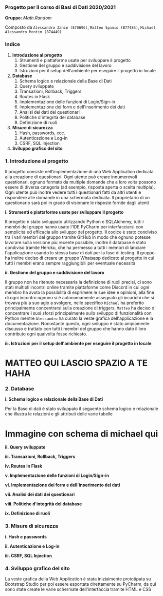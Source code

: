 ### Progetto per il corso di Basi di Dati 2020/2021

__Gruppo:__ _Math.Random_

Composto da
``Alessandro Zanin (870696)``, ``Matteo Spanio (877485)``, ``Michael Alessandro Montin (874449)``

### Indice

1. **Introduzione al progetto**
   1. Strumenti e piattaforme usate per sviluppare il progetto
   2. Gestione del gruppo e suddivisione del lavoro
   3. Istruzioni per il setup dell'ambiente per eseguire il progetto in locale
2. **Database**
   1. Schema logico e relazionale della Base di Dati
   2. Query sviluppate 
   3. Transazioni, Rollback, Triggers
   4. Routes in Flask
   5. Implementazione delle funzioni di Login/Sign-in
   6. Implementazione dei form e dell'inserimento dei dati 
   7. Analisi dei dati dei questionari
   8. Politiche d'integrità del database
   9. Definizione di ruoli
3. **Misure di sicurezza**
   1. Hash, passwords, ecc.
   2. Autenticazione e Log-in
   3. CSRF, SQL Injection
4. **Sviluppo grafico del sito**

### 1. Introduzione al progetto

Il progetto consiste nell'implementazione di una Web Application 
dedicata alla creazione di questionari. 
Ogni utente può creare innumerevoli questionari, ognuno formato da 
multiple domande che a loro volta possono essere di 
diversa categoria (ad esempio, risposta aperta o scelta multipla).
Ogni utente può inoltre vedere tutti i questionari fatti da altri utenti
e rispondere alle domande in una schermata dedicata.
Il proprietario di un questionario sarà poi in grado di visionare le
risposte fornite dagli utenti 

**i. Strumenti e piattaforme usate per sviluppare il progetto**

Il progetto è stato sviluppato utilizzando Python e SQLAlchemy,
tutti i membri del gruppo hanno usato l'IDE PyCharm per 
interfacciarsi con semplicità ed efficacia allo sviluppo del progetto. 
Il codice è stato condiviso tra i vari membri del gruppo tramite
GitHub in modo che ognuno potesse lavorare sulla versione più recente
possibile, inoltre il database è stato condiviso tramite Heroku, che
ha permesso a tutti i membri di lanciare l'applicazione usando lo
stessa base di dati per la fase di testing.
Il gruppo ha inoltre deciso di creare un gruppo Whatsapp dedicato al
progetto in cui tutti i membri erano sempre raggiungibili per 
eventuale necessità

**ii. Gestione del gruppo e suddivisione del lavoro**

Il gruppo non ha ritenuto necessaria la definizione di ruoli precisi,
ci sono stati multipli incontri online tramite piattaforme come Discord
in cui ogni membro ha avuto la possibilità di esprimere le sue idee
e opinioni, alla fine di ogni incontro ognuno si è autonomamente
assegnato gli incarichi che si trovava più a suo agio a svolgere,
nello specifico `Michael` ha preferito principalmente concentrarsi sulla
creazione di triggers, `Matteo` ha deciso di
concentrare i suoi sforzi principalmente sullo sviluppo di funzionalità
con Python mentre `Alessandro` ha curato la veste grafica 
dell'applicazione e la documentazione. 
Nonostante questo, ogni sviluppo è stato ampiamente discusso e trattato
con tutti i membri del gruppo che hanno dato il loro contributo ogni 
qualvolta fosse richiesto.

**iii. Istruzioni per il setup dell'ambiente per eseguire il progetto in locale**

# **MATTEO QUI LASCIO SPAZIO A TE HAHA**

### 2. Database

**i. Schema logico e relazionale della Base di Dati**

Per la Base di dati è stato sviluppato il seguente schema logico
e relazionale che illustra le relazioni e gli attributi delle varie 
tabelle

# **Immagine con schema di michael qui**

**ii. Query sviluppate**

**iii. Transazioni, Rollback, Triggers**

**iv. Routes in Flask**

**v. Implementazione delle funzioni di Login/Sign-in**

**vi. Implementazione dei form e dell'inserimento dei dati**

**vii. Analisi dei dati dei questionari**

**viii. Politiche d'integrità del database**

**ix. Definizione di ruoli**

### 3. Misure di sicurezza

**i. Hash e passwords**

**ii. Autenticazione e Log-in**

**iii. CSRF, SQL Injection**

### 4. Sviluppo grafico del sito

La veste grafica della Web Application è stata inizialmente prototipata
su Bootstrap Studio per poi essere esportata direttamente su 
PyCharm, da qui sono state create le varie schermate dell'interfaccia
tramite HTML e CSS